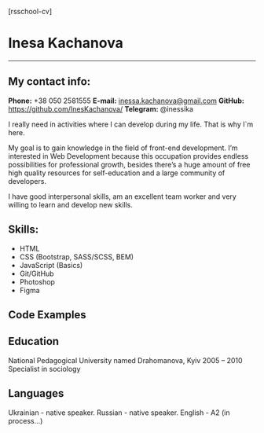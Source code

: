 [rsschool-cv]

# Inesa Kachanova
****
## My contact info:

**Phone:** +38 050 2581555
**E-mail:**  inessa.kachanova@gmail.com
**GitHub:**  https://github.com/InesKachanova/
**Telegram:** @inessika

I really need in activities where I can develop during my life. That is why I`m here. 

My goal is to gain knowledge in the field of front-end development. I’m interested in Web Development because this occupation provides endless possibilities for professional growth, besides there’s a huge amount of free high quality resources for self-education and a large community of developers.

I have good interpersonal skills, am an excellent team worker and very willing to learn and develop new skills.

## Skills:
* HTML
* CSS (Bootstrap, SASS/SCSS, BEM)
* JavaScript (Basics)
* Git/GitHub
* Photoshop
* Figma

## Code Examples



## Education
National Pedagogical University named Drahomanova, Kyiv
2005 – 2010
Specialist in sociology

## Languages
Ukrainian - native speaker.
Russian - native speaker.
English - A2 (in process…)